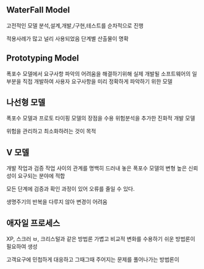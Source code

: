 ## WaterFall Model
고전적인 모델
분석,설계,개발,/구현,테스트를 순차적으로 진행


적용사례가 많고 널리 사용되었음
단계별 산출물이 명확

## Prototyping Model
폭포수 모델에서 요구사항 파악의 어려움을 해결하기위해 실제 개발될 소프트웨어의 일부분을 직접 개발하여 사용자 요구사항을 미리 정확하게 파악하기 위한 모델


## 나선형 모델
폭포수 모델과 프로토 타이핑 모델의 장점을 수용
위험분석을 추가한 진화적 개발 모델

위험을 관리하고 최소화하려는 것이 목적


## V 모델
개발 작업과 검증 작업 사이의 관계를 명백히 드러내 놓은 폭포수 모델의 변형
높은 신뢰성이 요구되는 분야에 적합

모든 단계에 검증과 확인 과정이 있어 오류를 줄일 수 있다.

생명주기의 반복을 다루지 않아 변경이 어려움


## 애자일 프로세스
XP, 스크러 ㅂ, 크리스털과 같은 방법론
가볍고 비교적 변화를 수용하기 쉬운 방법론이 필요하여 생성

고객요구에 민첩하게 대응하고 그때그때 주어지는 문제를 풀어나가는 방법론이
